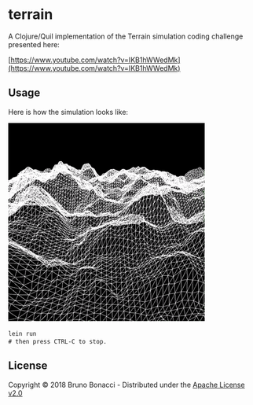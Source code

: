 # terrain

A Clojure/Quil implementation of the Terrain simulation coding
challenge presented here:

[https://www.youtube.com/watch?v=IKB1hWWedMk](https://www.youtube.com/watch?v=IKB1hWWedMk)

## Usage

Here is how the simulation looks like:

![Terrain](./assets/Terrain.gif)

```
lein run
# then press CTRL-C to stop.
```

## License

Copyright © 2018 Bruno Bonacci - Distributed under the [Apache License v2.0](http://www.apache.org/licenses/LICENSE-2.0)

